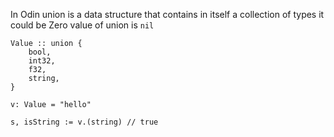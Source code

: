 In Odin union is a data structure that contains in itself a collection of types it could be
Zero value of union is `nil`
```odin
Value :: union {
	bool,
	int32,
	f32,
	string,
}

v: Value = "hello"

s, isString := v.(string) // true
```